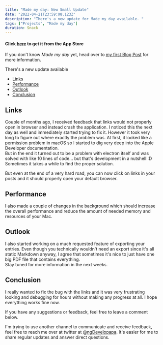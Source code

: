 ```yaml
---
title: "Made my day: New Small Update"
date: "2022-04-21T23:59:08.123Z"
description: "There's a new update for Made my day available. "
tags: ["Projects", "Made my day"]
duration: Snack
---
```


#### Click [here](https://apps.apple.com/us/app/made-my-day/id1481700999?l=de&ls=1&mt=12) to get it from the App Store
If you don't know *Made my day* yet, head over to [my first Blog Post](/made-my-day) for more information.  

There's a new update available

- [Links](#links)
- [Performance](#performance)
- [Outlook](#outlook)
- [Conclusion](#conclusion)


## Links
Couple of months ago, I received feedback that links would not properly open in browser and instead crash the application.
I noticed this the next day as well and immediately started trying to fix it. However it took very long to figure out where 
exactly the problem was. At first, it looked like a permission problem in macOS so I started to dig very deep into the Apple 
Developer documentation.  
But in the end it turned out to be a problem with electron itself and was solved with like 10 lines of code... but that's 
development in a nutshell :D Sometimes it takes a while to find the proper solution.

But even at the end of a very hard road, you can now click on links in your posts and it should properly open your default 
browser.

## Performance
I also made a couple of changes in the background which should increase the overall performance and reduce the amount of needed 
memory and resources of your Mac.

## Outlook
I also started working on a much requested feature of exporting your entries. Even though you technically wouldn't need 
an export since it's all static Markdown anyway, I agree that sometimes it's nice to just have one big PDF file that contains 
everything.  
Stay tuned for more information in the next weeks.

## Conclusion
I really wanted to fix the bug with the links and it was very frustrating looking and debugging for hours without making any 
progress at all. I hope everything works fine now.

If you have any suggestions or feedback, feel free to leave a comment below.

I'm trying to use another channel to communicate and receive feedback, feel free to reach me over at twitter at 
[@ngDevelopapa](https://twitter.com/ngDevelopapa). It's easier for me to share regular updates and answer direct questions.

